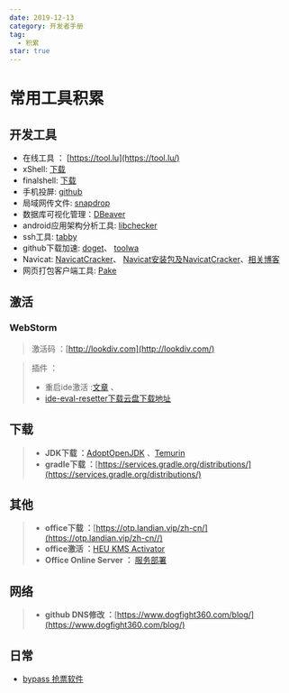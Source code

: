 ```yaml
---
date: 2019-12-13
category: 开发者手册
tag:
  - 积累
star: true
---
```

# 常用工具积累

## 开发工具

- 在线工具 ： [https://tool.lu](https://tool.lu/)
- xShell: [下载](https://51.ruyo.net/test/download_xshell_xftp.html)
- finalshell: [下载](http://www.hostbuf.com/)
- 手机投屏: [github](https://github.com/Tomotoes/scrcpy-gui)
- 局域网传文件: [snapdrop](https://snapdrop.net/)
- 数据库可视化管理：[DBeaver](https://dbeaver.io/download/)
- android应用架构分析工具: [libchecker](https://github.com/zhaobozhen/LibChecker)
- ssh工具: [tabby](https://tabby.sh/)
- github下载加速: [doget](https://doget.nocsdn.com/#/)、 [toolwa](http://toolwa.com/github)
- Navicat: [NavicatCracker](https://gitee.com/shuhongfan/NavicatCracker)、 [Navicat安装包及NavicatCracker](https://www.cnblogs.com/kkdaj/p/16260681.html)、[相关博客](https://www.cnblogs.com/kkdaj/p/16260681.html)  
- 网页打包客户端工具: [Pake](https://github.com/tw93/Pake)

## 激活

### WebStorm

>激活码 ：[http://lookdiv.com](http://lookdiv.com/)  

>插件 ：
>
> - 重启ide激活 :[文章](https://laowangblog.com/ide-eval-resetter-jetbrains-trial.html) 、
> - [ide-eval-resetter下载](https://plugins.zhile.io/files/ide-eval-resetter-2.1.6.zip)[云盘下载地址](https://wwx.lanzoux.com/b00o5o22d)

## 下载
>
> - **JDK下载 ：**[AdoptOpenJDK](https://mirrors.tuna.tsinghua.edu.cn/AdoptOpenJDK/) 、[Temurin](https://adoptium.net/?variant=openjdk11&jvmVariant=hotspot)
> - **gradle下载 ：**[https://services.gradle.org/distributions/](https://services.gradle.org/distributions/)

## 其他
>
> - **office下载 ：**[https://otp.landian.vip/zh-cn/](https://otp.landian.vip/zh-cn//)
> - **office激活 ：**[HEU KMS Activator](https://github.com/zbezj/HEU_KMS_Activator/releases)
> - **Office Online Server ：**   [服务部署](https://docs.fuyeor.com/office-online-server-2016oos/)

## 网络
>
> - **github DNS修改 ：**[https://www.dogfight360.com/blog/](https://www.dogfight360.com/blog/)

## 日常

- [bypass 抢票软件](https://www.bypass.cn/)
